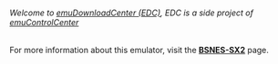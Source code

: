 ###### Welcome to [emuDownloadCenter (EDC)](https://github.com/PhoenixInteractiveNL/emuDownloadCenter/wiki/), EDC is a side project of [emuControlCenter](https://github.com/PhoenixInteractiveNL/emuControlCenter/wiki/)

For more information about this emulator, visit the [**BSNES-SX2**](https://github.com/PhoenixInteractiveNL/emuDownloadCenter/wiki/Emulator-bsnessx2#menu) page.
